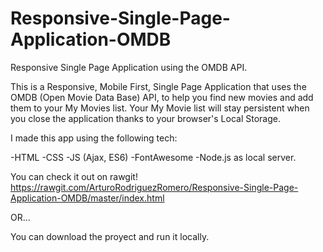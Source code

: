 # Responsive-Single-Page-Application-OMDB
Responsive Single Page Application using the OMDB API.

This is a Responsive, Mobile First, Single Page Application that uses the OMDB (Open Movie Data Base) API, to help you find new movies and add them to your My Movies list.
Your My Movie list will stay persistent when you close the application thanks to your browser's Local Storage.

I made this app using the following tech:

-HTML
-CSS
-JS (Ajax, ES6)
-FontAwesome
-Node.js as local server.

You can check it out on rawgit! https://rawgit.com/ArturoRodriguezRomero/Responsive-Single-Page-Application-OMDB/master/index.html

OR...

You can download the proyect and run it locally.

